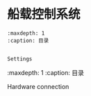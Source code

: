 # 船载控制系统

```{toctree}
:maxdepth: 1
:caption: 目录


Settings
```
:maxdepth: 1
:caption: 目录

Hardware connection 
```
